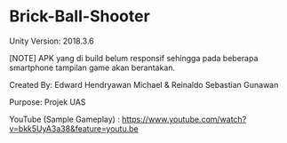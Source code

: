 # Brick-Ball-Shooter
Unity Version: 2018.3.6

[NOTE]
APK yang di build belum responsif sehingga pada beberapa smartphone tampilan game akan berantakan.

Created By:
Edward Hendryawan Michael & Reinaldo Sebastian Gunawan	

Purpose:
Projek UAS

YouTube (Sample Gameplay) : https://www.youtube.com/watch?v=bkk5UyA3a38&feature=youtu.be
